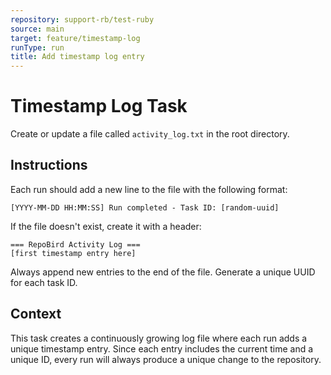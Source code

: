 ```yaml
---
repository: support-rb/test-ruby
source: main
target: feature/timestamp-log
runType: run
title: Add timestamp log entry
---
```


# Timestamp Log Task

Create or update a file called `activity_log.txt` in the root directory.

## Instructions

Each run should add a new line to the file with the following format:
```
[YYYY-MM-DD HH:MM:SS] Run completed - Task ID: [random-uuid]
```

If the file doesn't exist, create it with a header:
```
=== RepoBird Activity Log ===
[first timestamp entry here]
```

Always append new entries to the end of the file. Generate a unique UUID for each task ID.

## Context

This task creates a continuously growing log file where each run adds a unique timestamp entry. Since each entry includes the current time and a unique ID, every run will always produce a unique change to the repository.